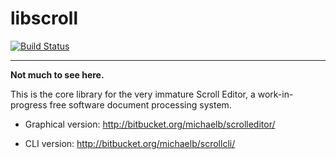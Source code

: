 # libscroll

[![Build Status](https://drone.io/bitbucket.org/michaelb/libscroll/status.png)](https://drone.io/bitbucket.org/michaelb/libscroll/latest)

-------------------------

**Not much to see here.**

This is the core library for the very immature Scroll Editor, a
work-in-progress free software document processing system.

* Graphical version: http://bitbucket.org/michaelb/scrolleditor/

* CLI version: http://bitbucket.org/michaelb/scrollcli/


